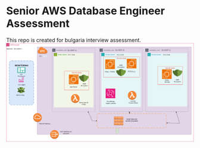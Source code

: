 # Senior AWS Database Engineer Assessment
This repo is created for bulgaria interview assessment. 
![Alt Text](images/assessment.png)

